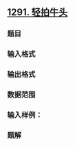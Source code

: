## [1291. 轻拍牛头](https://www.acwing.com/problem/content/1293/)

### 题目

### 输入格式

### 输出格式

### 数据范围

### 输入样例：



### 题解
